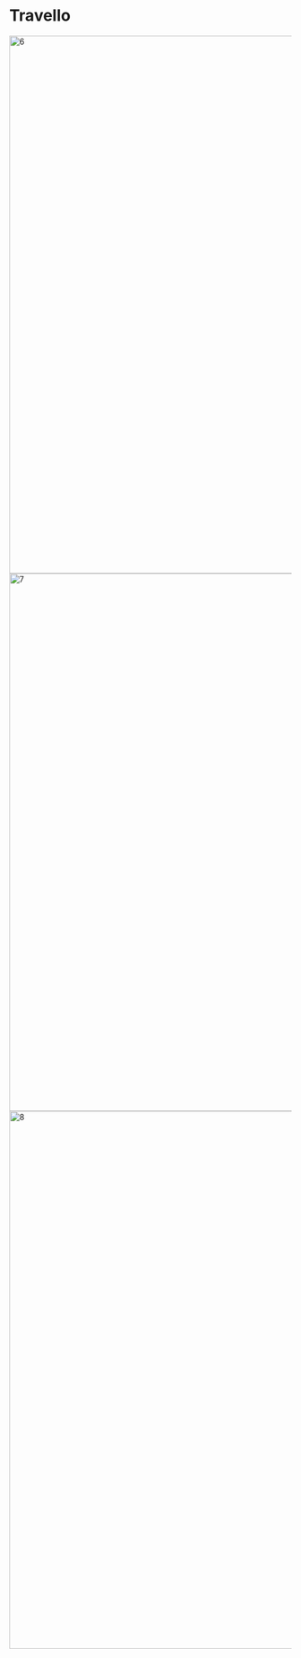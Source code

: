 # Travello
<img width="960" alt="6" src="https://user-images.githubusercontent.com/62534255/100992502-41229600-357a-11eb-9a97-4070eb719107.PNG">
<img width="960" alt="7" src="https://user-images.githubusercontent.com/62534255/100992977-d0c84480-357a-11eb-9c3c-32cb713be3f9.PNG">
<img width="960" alt="8" src="https://user-images.githubusercontent.com/62534255/100993131-08cf8780-357b-11eb-81bb-8f9e20365cf5.PNG">
